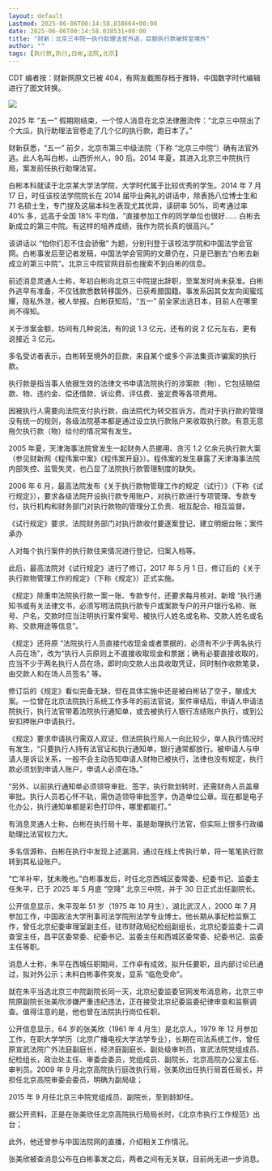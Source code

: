 ```yaml
---
layout: default
Lastmod: 2025-06-06T00:14:58.038664+00:00
date: 2025-06-06T00:14:58.038531+00:00
title: "财新｜北京三中院一执行助理法官外逃，巨额执行款被转至境外"
author: ""
tags: [执行款,执行,白彬,法院,北京]
---
```


CDT 编者按：财新网原文已被 404，有网友截图存档于推特，中国数字时代编辑进行了图文转换。

![](https://images.weserv.nl/?url=https%3A//chinadigitaltimes.net/chinese/files/2025/06/image-1749056368832.png)

2025 年 “五一” 假期刚结束，一个惊人消息在北京法律圈流传：“北京三中院出了个大瓜，执行助理法官卷走了几个亿的执行款，跑日本了。”

财新获悉，“五一” 前夕，北京市第三中级法院（下称 “北京三中院”）确有法官外逃。此人名叫白彬，山西忻州人，90 后。2014 年夏，其进入北京三中院执行局，案发前任执行助理法官。

白彬本科就读于北京某大学法学院，大学时代属于比较优秀的学生。2014 年 7 月 17 日，时任该校法学院院长在 2014 届毕业典礼的讲话中，除表扬八位博士生和 71 名硕士生，专门提及这届本科生表现尤其优异，读研率 50%，司考通过率 40% 多，远高于全国 18% 平均值，“直接参加工作的同学单位也很好…… 白彬去新成立的第三中院。有这样的培养成绩，我作为院长真的很高兴。”

该讲话以 “怕你们忍不住会骄傲” 为题，分别刊登于该校法学院和中国法学会官网。白彬事发后至记者发稿，中国法学会官网的文章仍在，只是已删去“白彬去新成立的第三中院”。北京三中院官网目前也搜索不到白彬的信息。

前述消息灵通人士称，年初白彬向北京三中院提出辞职，至案发时尚未获准。白彬外逃早有准备，不仅钱款悉数转移国外，已获希腊国籍。事发系因其女友向闺蜜炫耀，隐私外泄，被人举报。白彬获知后，“五一” 前全家出逃日本，目前人在哪里尚不得知。

关于涉案金额，坊间有几种说法，有的说 1.3 亿元，还有的说 2 亿元左右，更有说接近 3 亿元。

多名受访者表示，白彬转至境外的巨款，来自某个或多个非法集资诈骗案的执行款。

执行款是指当事人依据生效的法律文书申请法院执行的涉案款（物），它包括赔偿款、物、违约金、偿还借款、诉讼费、评估费、鉴定费等各项费用。

因被执行人需要向法院支付执行款，由法院代为转交胜诉方。而对于执行款的管理没有统一的规则，各级法院基本都是通过设立执行款账户来收取执行款。有意无意拖欠执行款（物）给付的情况常有发生。

2005 年夏，天津海事法院曾发生一起财务人员挪用、贪污 1.2 亿余元执行款大案（参见财新网《程伟案中案》《程伟案开庭》）。程伟案的发生暴露了天津海事法院内部失控、监管失灵，也凸显了法院执行款管理制度的缺失。

2006 年 6 月，最高法院发布《关于执行款物管理工作的规定（试行）》（下称《试行规定》），要求各级法院开设执行款专用账户，对执行款进行专项管理、专款专付，执行机构和财务部门对执行款物的管理分工负责、相互配合、相互监督。

《试行规定》要求，法院财务部门对执行款收付要逐案登记，建立明细台账；案件承办

人对每个执行案件的执行款往来情况进行登记，归案入档等。

此后，最高法院对《试行规定》进行了修订，2017 年 5 月 1 日，修订后的《关于执行款物管理工作的规定》（下称《规定》）正式实施。

《规定》除重申法院执行款一案一账、专款专付，还要求每月核对。新增 “执行通知书或有关法律文书，必须写明法院执行款专户或案款专户的开户银行名称、账号、户名，交款时应当注明执行案件案号、被执行人姓名或名称、交款人姓名或名称、交款用途等信息”。

《规定》还将原 “法院执行人员直接代收现金或者票据的，必须有不少于两名执行人员在场”，改为“执行人员原则上不直接收取现金和票据；确有必要直接收取的，应当不少于两名执行人员在场，即时向交款人出具收取凭证，同时制作收款笔录，由交款人和在场人员签名” 等。

修订后的《规定》看似完备无缺，但在具体实施中还是被白彬钻了空子，酿成大案。一位曾在北京法院执行系统工作多年的前法官说，案件审结后，申请人申请法院执行，执行法官带着法院执行通知单，或去被执行人银行冻结账户执行，或到公安扣押账户申请执行。

《规定》要求申请执行需双人双证，但法院执行局人一向比较少，单人执行情况时有发生，“只要执行人持有法官证和执行通知单，银行通常都放行。被申请人与申请人是诉讼关系，一般不会主动告知申请人财物已被执行，法律也没有规定，执行款必须划到申请人账户，申请人必须在场。”

“另外，以前执行通知单必须领导审批、签字，执行款划转时，还需财务人员盖章审批。执行人员若心怀不轨，需伪造领导审批签字，伪造单位公章。现在都是电子化办公，执行通知单都是彩色打印件，哪里都能打。”

有消息灵通人士称，白彬在执行局十年，虽是助理执行法官，但实际上很多行政编助理比法官权力大。

多名信源称，白彬在执行中发现上述漏洞，通过在线上传执行单，将一笔笔执行款转到其私设账户。

“亡羊补牢，犹未晚也。”白彬事发后，时任北京西城区委常委、纪委书记、监委主任朱平，已于 2025 年 5 月底 “空降” 北京三中院，并于 30 日正式出任副院长。

公开信息显示，朱平现年 51 岁（1975 年 10 月生），湖北武汉人，2000 年 7 月参加工作，中国政法大学刑事司法学院刑法学专业博士。他长期从事纪检监察工作，曾任北京纪委审理室副主任，驻市财政局纪检组副组长，北京纪委监委十二调查室主任，昌平区委常委、纪委书记、监委主任和西城区委常委、纪委书记、监委主任等职。

消息人士称，朱平在西城任职期间，工作卓有成效，拟升任要职，且内部讨论已通过，拟对外公示；未料白彬事件突发，显系 “临危受命”。

就在朱平当选北京三中院副院长同一天，北京纪委监委官网发布消息称，北京三中院原副院长张美欣涉嫌严重违纪违法，正在接受北京纪委监委纪律审查和监察调查。值得注意的是，他也曾在法院执行岗位任职。

公开信息显示，64 岁的张美欣（1961 年 4 月生）是北京人，1979 年 12 月参加工作，在职大学学历（北京广播电视大学法学专业），长期在司法系统工作，曾任原宣武法院广外法庭副庭长，经济庭副庭长、副处级审判员，宣武法院党组成员、纪检组长，政治处主任、审委会委员，党组成员、副院长，北京高院办公室主任、审判员。2009 年 9 月北京高院执行庭改执行局，张美欣出任执行局首任局长，并担任北京高院审委会委员，明确为副局级；

2015 年 9 月任北京三中院党组成员、副院长，至到龄卸任。

据公开资料，正是在张美欣任北京高院执行局局长时，《北京市执行工作规范》出台；

此外，他还曾参与中国法院网的直播，介绍相关工作情况。

张美欣被查消息公布在白彬事发之后，两者之间有无关联，目前尚无进一步消息。

